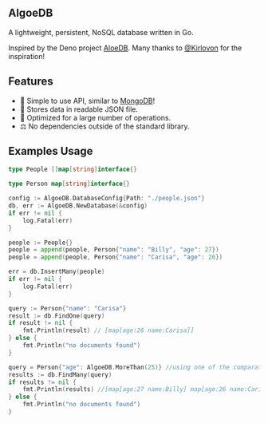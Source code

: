 ## AlgoeDB
A lightweight, persistent, NoSQL database written in Go. 

Inspired by the Deno project [AloeDB](https://github.com/Kirlovon/AloeDB). Many thanks to [@Kirlovon](https://github.com/Kirlovon) for the inspiration!

## Features
* 🎉 Simple to use API, similar to [MongoDB](https://www.mongodb.com/)!
* 📁 Stores data in readable JSON file.
* 🚀 Optimized for a large number of operations.
* ⚖  No dependencies outside of the standard library.

## Examples Usage

```go
type People []map[string]interface{}

type Person map[string]interface{}

config := AlgoeDB.DatabaseConfig{Path: "./people.json"}
db, err := AlgoeDB.NewDatabase(&config)
if err != nil {
    log.Fatal(err)
}

people := People{}
people = append(people, Person{"name": "Billy", "age": 27})
people = append(people, Person{"name": "Carisa", "age": 26})

err = db.InsertMany(people)
if err != nil {
    log.Fatal(err)
}

query := Person{"name": "Carisa"}
result := db.FindOne(query)
if result != nil {
    fmt.Println(result) // [map[age:26 name:Carisa]]
} else {
    fmt.Println("no documents found")
}

query = Person{"age": AlgoeDB.MoreThan(25)} //using one of the comparators
results := db.FindMany(query)
if results != nil {
    fmt.Println(results) //[map[age:27 name:Billy] map[age:26 name:Carisa]]
} else {
    fmt.Println("no documents found")
}
```